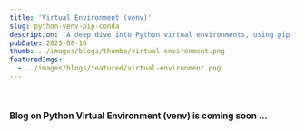 ```yaml
---
title: 'Virtual Environment (venv)'
slug: python-venv-pip-conda
description: 'A deep dive into Python virtual environments, using pip for web applications and conda for machine learning and data science workflows.'
pubDate: 2025-08-16
thumb: ../images/blogs/thumbs/virtual-environment.png
featuredImgs: 
  - ../images/blogs/featured/virtual-environment.png
---
```



<br>

<h4 style="font-size: 1.1em; font-weight: bold;"> Blog on Python Virtual Environment (venv) is coming soon ... </h4>

<br>
